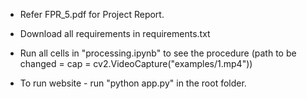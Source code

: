 - Refer FPR_5.pdf for Project Report.
  
- Download all requirements in requirements.txt
- Run all cells in "processing.ipynb" to see the procedure (path to be changed = cap = cv2.VideoCapture("examples/1.mp4"))

- To run website - run "python app.py" in the root folder.
  
